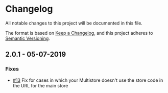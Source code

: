 # Changelog
All notable changes to this project will be documented in this file.

The format is based on [Keep a Changelog](https://keepachangelog.com/en/1.0.0/),
and this project adheres to [Semantic Versioning](https://semver.org/spec/v2.0.0.html).

## 2.0.1 - 05-07-2019
### Fixes
- [#13](https://github.com/Vendic/vsf-external-checkout/issues/13) Fix for cases in which your Multistore doesn't use the store code in the URL for the main store


